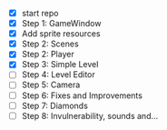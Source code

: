 - [x] start repo
- [x] Step 1: GameWindow
- [x] Add sprite resources
- [x] Step 2: Scenes
- [x] Step 2: Player
- [x] Step 3: Simple Level
- [ ] Step 4: Level Editor
- [ ] Step 5: Camera
- [ ] Step 6: Fixes and Improvements
- [ ] Step 7: Diamonds
- [ ] Step 8: Invulnerability, sounds and...
